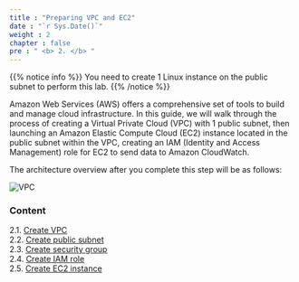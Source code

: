 ```yaml
---
title : "Preparing VPC and EC2"
date : "`r Sys.Date()`"
weight : 2
chapter : false
pre : " <b> 2. </b> "
---
```


{{% notice info %}}
You need to create 1 Linux instance on the public subnet to perform this lab.
{{% /notice %}}

Amazon Web Services (AWS) offers a comprehensive set of tools to build and manage cloud infrastructure. In this guide, we will walk through the process of creating a Virtual Private Cloud (VPC) with 1 public subnet, then launching an Amazon Elastic Compute Cloud (EC2) instance located in the public subnet within the VPC, creating an IAM (Identity and Access Management) role for EC2 to send data to Amazon CloudWatch.

The architecture overview after you complete this step will be as follows:

![VPC](/images/arc-cw-agent-preparation.png)

### Content

2.1. [Create VPC](2.1-create-vpc/)\
2.2. [Create public subnet](2.2-create-public-subnet/)\
2.3. [Create security group](2.3-create-sec-group/)\
2.4. [Create IAM role](2.4-create-iam-role/)\
2.5. [Create EC2 instance](2.5-create-ec2/)